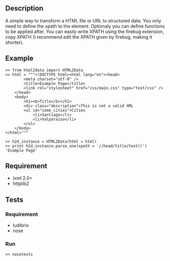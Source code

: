 ## Description ##
A simple way to transform a HTML file or URL to structured data.  You only need to define the xpath to the element. Optionaly you can define functions to be applied after. You can easily write XPATH using the firebug extension, copy XPATH (I recommend edit the XPATH given by firebug, making it shorter).

## Example ##
    >> from html2data import HTML2Data
    >> html = """<!DOCTYPE html><html lang="en"><head>
            <meta charset="utf-8" />
            <title>Example Page</title>
            <link rel="stylesheet" href="css/main.css" type="text/css" />
        </head>
        <body>
            <h1><b>Title</b></h1>
            <div class="description">This is not a valid XML
            <ul id="some_cities">Cities 
                <li>Santiago</li>
                <li>Valparaiso</li>
            </ul>
        </body>
    </html>"""

    >> h2d_instance = HTML2Data(html = html)
    >> print h2d_instance.parse_one(xpath = '//head/title/text()')
    'Example Page'

## Requirement ##

 * lxml 2.0+
 * httplib2

## Tests ##
### Requirement ###

 * ludibrio
 * nose

### Run ###

    >> nosetests
 